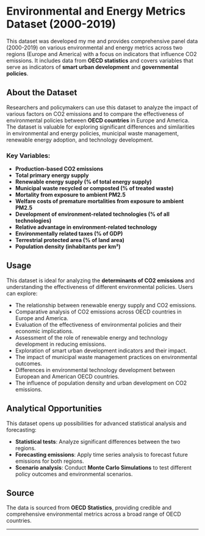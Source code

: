 # Environmental and Energy Metrics Dataset (2000-2019)



This dataset was developed my me and provides comprehensive panel data (2000-2019) on various environmental and energy metrics across two regions (Europe and America) with a focus on indicators that influence CO2 emissions. It includes data from **OECD statistics** and covers variables that serve as indicators of **smart urban development** and **governmental policies**.

## About the Dataset

Researchers and policymakers can use this dataset to analyze the impact of various factors on CO2 emissions and to compare the effectiveness of environmental policies between **OECD countries** in Europe and America. The dataset is valuable for exploring significant differences and similarities in environmental and energy policies, municipal waste management, renewable energy adoption, and technology development.

### Key Variables:
- **Production-based CO2 emissions**
- **Total primary energy supply**
- **Renewable energy supply (% of total energy supply)**
- **Municipal waste recycled or composted (% of treated waste)**
- **Mortality from exposure to ambient PM2.5**
- **Welfare costs of premature mortalities from exposure to ambient PM2.5**
- **Development of environment-related technologies (% of all technologies)**
- **Relative advantage in environment-related technology**
- **Environmentally related taxes (% of GDP)**
- **Terrestrial protected area (% of land area)**
- **Population density (inhabitants per km²)**

## Usage

This dataset is ideal for analyzing the **determinants of CO2 emissions** and understanding the effectiveness of different environmental policies. Users can explore:

- The relationship between renewable energy supply and CO2 emissions.
- Comparative analysis of CO2 emissions across OECD countries in Europe and America.
- Evaluation of the effectiveness of environmental policies and their economic implications.
- Assessment of the role of renewable energy and technology development in reducing emissions.
- Exploration of smart urban development indicators and their impact.
- The impact of municipal waste management practices on environmental outcomes.
- Differences in environmental technology development between European and American OECD countries.
- The influence of population density and urban development on CO2 emissions.

## Analytical Opportunities

This dataset opens up possibilities for advanced statistical analysis and forecasting:
- **Statistical tests**: Analyze significant differences between the two regions.
- **Forecasting emissions**: Apply time series analysis to forecast future emissions for both regions.
- **Scenario analysis**: Conduct **Monte Carlo Simulations** to test different policy outcomes and environmental scenarios.

## Source

The data is sourced from **OECD Statistics**, providing credible and comprehensive environmental metrics across a broad range of OECD countries.

---

